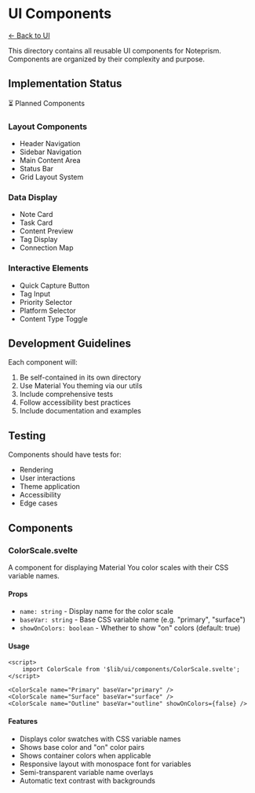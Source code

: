 # UI Components

[← Back to UI](../README.md)

This directory contains all reusable UI components for Noteprism. Components are organized by their complexity and purpose.

## Implementation Status

⏳ Planned Components

### Layout Components
- Header Navigation
- Sidebar Navigation
- Main Content Area
- Status Bar
- Grid Layout System

### Data Display
- Note Card
- Task Card
- Content Preview
- Tag Display
- Connection Map

### Interactive Elements
- Quick Capture Button
- Tag Input
- Priority Selector
- Platform Selector
- Content Type Toggle

## Development Guidelines

Each component will:
1. Be self-contained in its own directory
2. Use Material You theming via our utils
3. Include comprehensive tests
4. Follow accessibility best practices
5. Include documentation and examples

## Testing

Components should have tests for:
- Rendering
- User interactions
- Theme application
- Accessibility
- Edge cases

## Components

### ColorScale.svelte
A component for displaying Material You color scales with their CSS variable names.

#### Props
- `name: string` - Display name for the color scale
- `baseVar: string` - Base CSS variable name (e.g. "primary", "surface")
- `showOnColors: boolean` - Whether to show "on" colors (default: true)

#### Usage
```svelte
<script>
    import ColorScale from '$lib/ui/components/ColorScale.svelte';
</script>

<ColorScale name="Primary" baseVar="primary" />
<ColorScale name="Surface" baseVar="surface" />
<ColorScale name="Outline" baseVar="outline" showOnColors={false} />
```

#### Features
- Displays color swatches with CSS variable names
- Shows base color and "on" color pairs
- Shows container colors when applicable
- Responsive layout with monospace font for variables
- Semi-transparent variable name overlays
- Automatic text contrast with backgrounds 